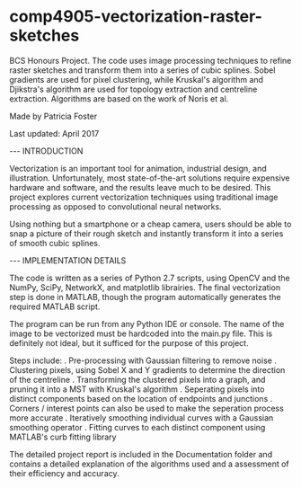 # comp4905-vectorization-raster-sketches
BCS Honours Project. The code uses image processing techniques to refine raster sketches and transform them into a series of cubic splines. Sobel gradients are used for pixel clustering, while Kruskal's algorithm and Djikstra's algorithm are used for topology extraction and centreline extraction. Algorithms are based on the work of Noris et al.

Made by Patricia Foster

Last updated: April 2017

--- INTRODUCTION

Vectorization is an important tool for animation, industrial design, and illustration. Unfortunately, most state-of-the-art solutions require expensive hardware and software, and the results leave much to be desired. This project explores current vectorization techniques using traditional image processing as opposed to convolutional neural networks. 

Using nothing but a smartphone or a cheap camera, users should be able to snap a picture of their rough sketch and instantly transform it into a series of smooth cubic splines. 

--- IMPLEMENTATION DETAILS

The code is written as a series of Python 2.7 scripts, using OpenCV and the NumPy, SciPy, NetworkX, and matplotlib librairies. The final vectorization step is done in MATLAB, though the program automatically generates the required MATLAB script. 

The program can be run from any Python IDE or console. The name of the image to be vectorized must be hardcoded into the main.py file. This is definitely not ideal, but it sufficed for the purpose of this project. 

Steps include:
	. Pre-processing with Gaussian filtering to remove noise
	. Clustering pixels, using Sobel X and Y gradients to determine the direction of the centreline
	. Transforming the clustered pixels into a graph, and pruning it into a MST with Kruskal's algorithm
	. Seperating pixels into distinct components based on the location of endpoints and junctions
	. Corners / interest points can also be used to make the seperation process more accurate
	. Iteratively smoothing individual curves with a Gaussian smoothing operator
	. Fitting curves to each distinct component using MATLAB's curb fitting library

The detailed project report is included in the Documentation folder and contains a detailed explanation of the algorithms used and a assessment of their efficiency and accuracy. 
